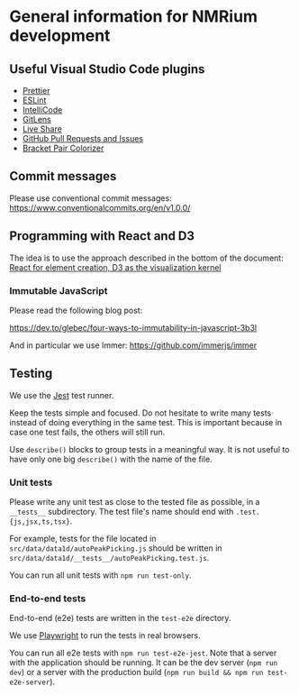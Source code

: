 # General information for NMRium development

## Useful Visual Studio Code plugins

- [Prettier](https://marketplace.visualstudio.com/items?itemName=esbenp.prettier-vscode)
- [ESLint](https://marketplace.visualstudio.com/items?itemName=dbaeumer.vscode-eslint)
- [IntelliCode](https://marketplace.visualstudio.com/items?itemName=VisualStudioExptTeam.vscodeintellicode)
- [GitLens](https://marketplace.visualstudio.com/items?itemName=eamodio.gitlens)
- [Live Share](https://marketplace.visualstudio.com/items?itemName=MS-vsliveshare.vsliveshare)
- [GitHub Pull Requests and Issues](https://marketplace.visualstudio.com/items?itemName=GitHub.vscode-pull-request-github)
- [Bracket Pair Colorizer](https://marketplace.visualstudio.com/items?itemName=CoenraadS.bracket-pair-colorizer)

## Commit messages

Please use conventional commit messages: https://www.conventionalcommits.org/en/v1.0.0/

## Programming with React and D3

The idea is to use the approach described in the bottom of the document:
[React for element creation, D3 as the visualization kernel](https://medium.com/@Elijah_Meeks/interactive-applications-with-react-d3-f76f7b3ebc71)

### Immutable JavaScript

Please read the following blog post:

https://dev.to/glebec/four-ways-to-immutability-in-javascript-3b3l

And in particular we use Immer: https://github.com/immerjs/immer

## Testing

We use the [Jest](https://jestjs.io/docs/getting-started) test runner.

Keep the tests simple and focused. Do not hesitate to write many tests instead of doing everything in the same test.
This is important because in case one test fails, the others will still run.

Use `describe()` blocks to group tests in a meaningful way. It is not useful to have only one big `describe()` with the name of the file.

### Unit tests

Please write any unit test as close to the tested file as possible, in a `__tests__` subdirectory.
The test file's name should end with `.test.{js,jsx,ts,tsx}`.

For example, tests for the file located in `src/data/data1d/autoPeakPicking.js` should be written in `src/data/data1d/__tests__/autoPeakPicking.test.js`.

You can run all unit tests with `npm run test-only`.

### End-to-end tests

End-to-end (e2e) tests are written in the `test-e2e` directory.

We use [Playwright](https://playwright.dev/docs/intro) to run the tests in real browsers.

You can run all e2e tests with `npm run test-e2e-jest`.
Note that a server with the application should be running. It can be the dev server (`npm run dev`) or a server with the production build (`npm run build && npm run test-e2e-server`).
